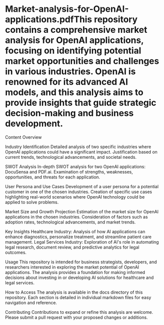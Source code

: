 # Market-analysis-for-OpenAI-applications.pdfThis repository contains a comprehensive market analysis for OpenAI applications, focusing on identifying potential market opportunities and challenges in various industries. OpenAI is renowned for its advanced AI models, and this analysis aims to provide insights that guide strategic decision-making and business development.

Content Overview

Industry Identification Detailed analysis of two specific industries where OpenAI applications could have a significant impact. Justification based on current trends, technological advancements, and societal needs.

SWOT Analysis In-depth SWOT analysis for two OpenAI applications: DocuSensa and PDF.ai. Examination of strengths, weaknesses, opportunities, and threats for each application.

User Persona and Use Cases Development of a user persona for a potential customer in one of the chosen industries. Creation of specific use cases highlighting real-world scenarios where OpenAI technology could be applied to solve problems.

Market Size and Growth Projection Estimation of the market size for OpenAI applications in the chosen industries. Consideration of factors such as adoption rates, technological advancements, and market trends.

Key Insights Healthcare Industry: Analysis of how AI applications can enhance diagnostics, personalize treatment, and streamline patient care management. Legal Services Industry: Exploration of AI's role in automating legal research, document review, and predictive analytics for legal outcomes.

Usage This repository is intended for business strategists, developers, and researchers interested in exploring the market potential of OpenAI applications. The analysis provides a foundation for making informed decisions about investing in or developing AI solutions for healthcare and legal services.

How to Access The analysis is available in the docs directory of this repository. Each section is detailed in individual markdown files for easy navigation and reference.

Contributing Contributions to expand or refine this analysis are welcome. Please submit a pull request with your proposed changes or additions.
